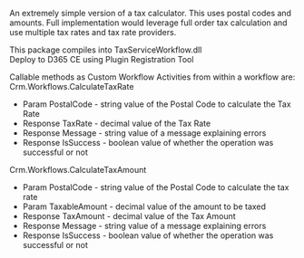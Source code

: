 ﻿An extremely simple version of a tax calculator. This uses postal codes and amounts. Full implementation would leverage full order tax calculation and use multiple tax rates and tax rate providers.

This package compiles into TaxServiceWorkflow.dll   
Deploy to D365 CE using Plugin Registration Tool

Callable methods as Custom Workflow Activities from within a workflow are:   
Crm.Workflows.CalculateTaxRate   
* Param PostalCode - string value of the Postal Code to calculate the Tax Rate   
* Response TaxRate - decimal value of the Tax Rate   
* Response Message - string value of a message explaining errors   
* Response IsSuccess - boolean value of whether the operation was successful or not   

Crm.Workflows.CalculateTaxAmount   
* Param PostalCode - string value of the Postal Code to calculate the tax rate   
* Param TaxableAmount - decimal value of the amount to be taxed   
* Response TaxAmount - decimal value of the Tax Amount   
* Response Message - string value of a message explaining errors   
* Response IsSuccess - boolean value of whether the operation was successful or not   
